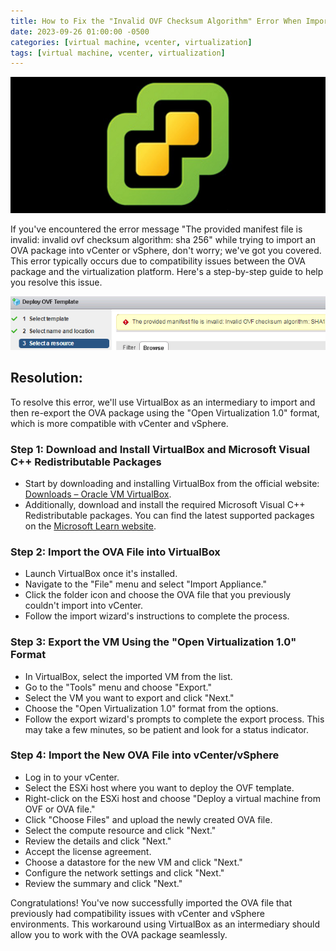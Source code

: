 ```yaml
---
title: How to Fix the "Invalid OVF Checksum Algorithm" Error When Importing an OVA Package into vCenter
date: 2023-09-26 01:00:00 -0500
categories: [virtual machine, vcenter, virtualization]
tags: [virtual machine, vcenter, virtualization]
---
```


![How to Fix the "Invalid OVF Checksum Algorithm" Error When Importing an OVA Package into vCenter](/assets/img/posts/2023/error_importing_ova_file/error_importing_ova_file1.png)


If you've encountered the error message "The provided manifest file is invalid: invalid ovf checksum algorithm: sha 256" while trying to import an OVA package into vCenter or vSphere, don't worry; we've got you covered. This error typically occurs due to compatibility issues between the OVA package and the virtualization platform. Here's a step-by-step guide to help you resolve this issue.

![How to Fix the "Invalid OVF Checksum Algorithm" Error When Importing an OVA Package into vCenter](/assets/img/posts/2023/error_importing_ova_file/error_importing_ova_file2.png)


## Resolution:

To resolve this error, we'll use VirtualBox as an intermediary to import and then re-export the OVA package using the "Open Virtualization 1.0" format, which is more compatible with vCenter and vSphere.

### Step 1: Download and Install VirtualBox and Microsoft Visual C++ Redistributable Packages

- Start by downloading and installing VirtualBox from the official website: [Downloads – Oracle VM VirtualBox](https://www.virtualbox.org/wiki/Downloads).
- Additionally, download and install the required Microsoft Visual C++ Redistributable packages. You can find the latest supported packages on the [Microsoft Learn website](https://learn.microsoft.com/en-us/cpp/windows/latest-supported-vc-redist?view=msvc-160).

### Step 2: Import the OVA File into VirtualBox

- Launch VirtualBox once it's installed.
- Navigate to the "File" menu and select "Import Appliance."
- Click the folder icon and choose the OVA file that you previously couldn't import into vCenter.
- Follow the import wizard's instructions to complete the process.

### Step 3: Export the VM Using the "Open Virtualization 1.0" Format

- In VirtualBox, select the imported VM from the list.
- Go to the "Tools" menu and choose "Export."
- Select the VM you want to export and click "Next."
- Choose the "Open Virtualization 1.0" format from the options.
- Follow the export wizard's prompts to complete the export process. This may take a few minutes, so be patient and look for a status indicator.

### Step 4: Import the New OVA File into vCenter/vSphere

- Log in to your vCenter.
- Select the ESXi host where you want to deploy the OVF template.
- Right-click on the ESXi host and choose "Deploy a virtual machine from OVF or OVA file."
- Click "Choose Files" and upload the newly created OVA file.
- Select the compute resource and click "Next."
- Review the details and click "Next."
- Accept the license agreement.
- Choose a datastore for the new VM and click "Next."
- Configure the network settings and click "Next."
- Review the summary and click "Next."

Congratulations! You've now successfully imported the OVA file that previously had compatibility issues with vCenter and vSphere environments. This workaround using VirtualBox as an intermediary should allow you to work with the OVA package seamlessly.








